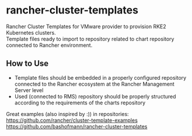 # rancher-cluster-templates

Rancher Cluster Templates for VMware provider to provision RKE2 Kubernetes clusters.  
Template files ready to import to repository related to chart repository connected to Rancher environment.

## How to Use

* Template files should be embedded in a properly configured repository connected to the Rancher ecosystem at the Rancher Management Server level
* Used (connected to RMS) repository should be properly structured according to the requirements of the charts repository

Great examples (also inspired by :)) in repositories:  
https://github.com/rancher/cluster-template-examples  
https://github.com/bashofmann/rancher-cluster-templates
